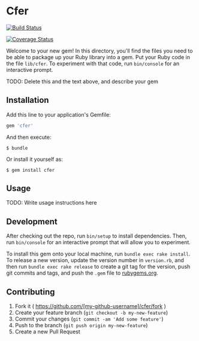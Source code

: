 # Cfer

[![Build Status](https://travis-ci.org/seanedwards/cfer.svg?branch=master)](https://travis-ci.org/seanedwards/cfer)

[![Coverage Status](https://coveralls.io/repos/seanedwards/cfer/badge.svg)](https://coveralls.io/r/seanedwards/cfer)


Welcome to your new gem! In this directory, you'll find the files you need to be able to package up your Ruby library into a gem. Put your Ruby code in the file `lib/cfer`. To experiment with that code, run `bin/console` for an interactive prompt.

TODO: Delete this and the text above, and describe your gem

## Installation

Add this line to your application's Gemfile:

```ruby
gem 'cfer'
```

And then execute:

    $ bundle

Or install it yourself as:

    $ gem install cfer

## Usage

TODO: Write usage instructions here

## Development

After checking out the repo, run `bin/setup` to install dependencies. Then, run `bin/console` for an interactive prompt that will allow you to experiment.

To install this gem onto your local machine, run `bundle exec rake install`. To release a new version, update the version number in `version.rb`, and then run `bundle exec rake release` to create a git tag for the version, push git commits and tags, and push the `.gem` file to [rubygems.org](https://rubygems.org).

## Contributing

1. Fork it ( https://github.com/[my-github-username]/cfer/fork )
2. Create your feature branch (`git checkout -b my-new-feature`)
3. Commit your changes (`git commit -am 'Add some feature'`)
4. Push to the branch (`git push origin my-new-feature`)
5. Create a new Pull Request
